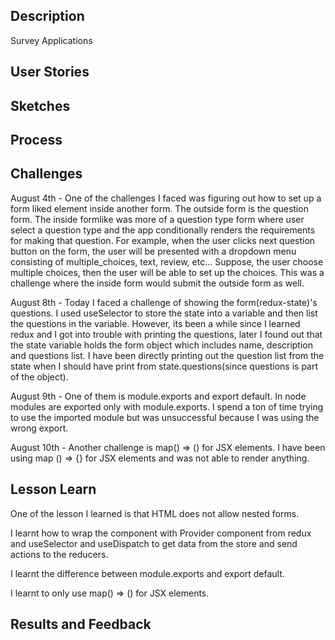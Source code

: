## Description

Survey Applications

## User Stories

## Sketches

## Process

## Challenges

August 4th - One of the challenges I faced was figuring out how to set up a form liked element inside another form. The outside form is the question form. The inside formlike was more of a question type form where user select a question type and the app conditionally renders the requirements for making that question. For example, when the user clicks next question button on the form, the user will be presented with a dropdown menu consisting of multiple_choices, text, review, etc... Suppose, the user choose multiple choices, then the user will be able to set up the choices. This was a challenge where the inside form would submit the outside form as well.

August 8th - Today I faced a challenge of showing the form(redux-state)'s questions. I used useSelector to store the state into a variable and then list the questions in the variable. However, its been a while since I learned redux and I got into trouble with printing the questions, later I found out that the state variable holds the form object which includes name, description and questions list. I have been directly printing out the question list from the state when I should have print from state.questions(since questions is part of the object).

August 9th - One of them is module.exports and export default. In node modules are exported only with module.exports. I spend a ton of time trying to use the imported module but was unsuccessful because I was using the wrong export.

August 10th - Another challenge is map() => () for JSX elements. I have been using map () => {} for JSX elements and was not able to render anything.

## Lesson Learn

One of the lesson I learned is that HTML does not allow nested forms.

I learnt how to wrap the component with Provider component from redux and useSelector and useDispatch to get data from the store and send actions to the reducers.

I learnt the difference between module.exports and export default.

I learnt to only use map() => () for JSX elements.

## Results and Feedback
